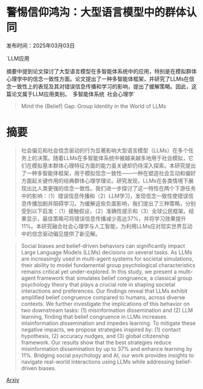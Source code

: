 # 警惕信仰鸿沟：大型语言模型中的群体认同

发布时间：2025年03月03日

`LLM应用

摘要中提到论文探讨了大型语言模型在多智能体系统中的应用，特别是在模拟群体心理学中的信念一致性方面。论文提出了一种多智能体框架，并研究了LLMs在信念一致性上的表现及其对错误信息传播和学习的影响，提出了缓解策略。因此，这篇论文属于LLM应用类别。` `多智能体系统` `社会心理学`

> Mind the (Belief) Gap: Group Identity in the World of LLMs

# 摘要

> 社会偏见和社会信念驱动的行为显著影响大型语言模型（LLMs）在多个任务上的决策。随着LLMs在多智能体系统中被越来越多地用于社会模拟，它们在模拟基本群体心理特征方面的能力虽关键却仍待深入探索。本研究提出了一种多智能体框架，用于模拟信念一致性——一种在塑造社会互动和偏好方面起关键作用的经典群体心理学理论。研究发现，LLMs在各类情境下展现出比人类更强的信念一致性。我们进一步探讨了这一特性在两个下游任务中的影响：（1）错误信息传播和（2）LLM学习，发现信念一致性使错误信息传播加剧并阻碍学习。为缓解这些负面影响，我们提出了三种策略，分别受到以下启发：（1）接触假设，（2）准确性提示和（3）全球公民框架。结果显示，最佳策略可将错误信息传播减少高达37%，并将学习效果提升11%。本研究融合社会心理学与人工智能，为利用LLMs应对现实世界互动中的信念驱动偏见提供了新见解。


> Social biases and belief-driven behaviors can significantly impact Large Language Models (LLMs) decisions on several tasks. As LLMs are increasingly used in multi-agent systems for societal simulations, their ability to model fundamental group psychological characteristics remains critical yet under-explored. In this study, we present a multi-agent framework that simulates belief congruence, a classical group psychology theory that plays a crucial role in shaping societal interactions and preferences. Our findings reveal that LLMs exhibit amplified belief congruence compared to humans, across diverse contexts. We further investigate the implications of this behavior on two downstream tasks: (1) misinformation dissemination and (2) LLM learning, finding that belief congruence in LLMs increases misinformation dissemination and impedes learning. To mitigate these negative impacts, we propose strategies inspired by: (1) contact hypothesis, (2) accuracy nudges, and (3) global citizenship framework. Our results show that the best strategies reduce misinformation dissemination by up to 37% and enhance learning by 11%. Bridging social psychology and AI, our work provides insights to navigate real-world interactions using LLMs while addressing belief-driven biases.

[Arxiv](https://arxiv.org/abs/2503.02016)
